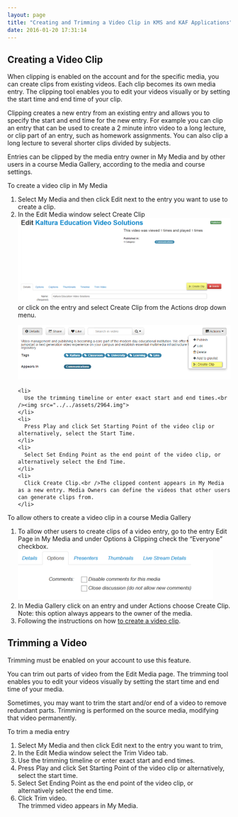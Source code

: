 ```yaml
---
layout: page
title: "Creating and Trimming a Video Clip in KMS and KAF Applications"
date: 2016-01-20 17:31:14
---
```


<h2>
    <a name="video_clip"></a>Creating a Video Clip
  </h2>
  
  <p>
    When clipping is enabled on the account and for the specific media, you can create clips from existing videos. Each clip becomes its own media entry. The clipping tool enables you to edit your videos visually or by setting the start time and end time of your clip.
  </p>
  
  <p>
    Clipping creates a new entry from an existing entry and allows you to specify the start and end time for the new entry. For example you can clip an entry that can be used to create a 2 minute intro video to a long lecture, or clip part of an entry, such as homework assignments. You can also clip a long lecture to several shorter clips divided by subjects.
  </p>
  
  <p>
    Entries can be clipped by the media entry owner in My Media and by other users in a course Media Gallery, according to the media and course settings.
  </p>
  
  <p class="Procedure mce-procedure">
    To create a video clip in My Media
  </p>
  
  <ol>
    <li>
      Select My Media and then click Edit next to the entry you want to use to create a clip.
    </li>
    <li>
      In the Edit Media window select Create Clip<br /><img src="../../assets/2962.img">
        or click on the entry and select Create Clip from the Actions drop down menu.
      </p><img src="../../assets/2963.img">
    </li>
    
    <li>
      Use the trimming timeline or enter exact start and end times.<br /><img src="../../assets/2964.img">
    </li>
    <li>
      Press Play and click Set Starting Point of the video clip or alternatively, select the Start Time.
    </li>
    <li>
      Select Set Ending Point as the end point of the video clip, or alternatively select the End Time.
    </li>
    <li>
      Click Create Clip.<br />The clipped content appears in My Media as a new entry. Media Owners can define the videos that other users can generate clips from.
    </li>
  </ol>
  
  <p class="Procedure mce-procedure">
    To allow others to create a video clip in a course Media Gallery
  </p>
  
  <ol start="1">
    <li>
      To allow other users to create clips of a video entry, go to the entry Edit Page in My Media and under Options à Clipping check the “Everyone” checkbox.<br /><img src="../../assets/2960.img">
    </li>
    <li>
      In Media Gallery click on an entry and under Actions choose Create Clip. Note: this option always appears to the owner of the media.
    </li>
    <li>
      Following the instructions on how <a href="#video_clip">to create a video clip</a>.
    </li>
  </ol>
  
  <h2>
    <a name="trimming"></a>Trimming a Video
  </h2>
  
  <p class="mce-note-graphic">
    Trimming must be enabled on your account to use this feature.
  </p>
  
  <p>
    You can trim out parts of video from the Edit Media page. The trimming tool enables you to edit your videos visually by setting the start time and end time of your media.
  </p>
  
  <p>
    Sometimes, you may want to trim the start and/or end of a video to remove redundant parts. Trimming is performed on the source media, modifying that video permanently.
  </p>
  
  <p class="mce-procedure">
    <span>To trim a media entry</span>
  </p>
  
  <ol>
    <li>
      Select My Media and then click Edit next to the entry you want to trim,
    </li>
    <li>
      In the Edit Media window select the Trim Video tab.
    </li>
    <li>
      Use the trimming timeline or enter exact start and end times.
    </li>
    <li>
      Press Play and click Set Starting Point of the video clip or alternatively, select the start time.
    </li>
    <li>
      Select Set Ending Point as the end point of the video clip, or alternatively select the end time.
    </li>
    <li>
      Click Trim video.<br />The trimmed video appears in My Media.
    </li>
  </ol>